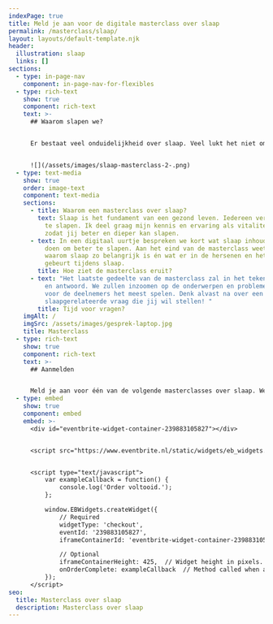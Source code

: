 ```yaml
---
indexPage: true
title: Meld je aan voor de digitale masterclass over slaap
permalink: /masterclass/slaap/
layout: layouts/default-template.njk
header:
  illustration: slaap
  links: []
sections:
  - type: in-page-nav
    component: in-page-nav-for-flexibles
  - type: rich-text
    show: true
    component: rich-text
    text: >-
      ## Waarom slapen we?


      Er bestaat veel onduidelijkheid over slaap. Veel lukt het niet om hun weg te vinden in het oerwoud van slaaptips en adviezen. In een interactieve masterclass heb je de kans om al je slaapgerelateerde vragen te stellen en kom je erachter waarom je slaapt. Alvast een tipje van de sluier: Je brein slaapt niét.


      ![](/assets/images/slaap-masterclass-2-.png)
  - type: text-media
    show: true
    order: image-text
    component: text-media
    sections:
      - title: Waarom een masterclass over slaap?
        text: Slaap is het fundament van een gezond leven. Iedereen verdient het om goed
          te slapen. Ik deel graag mijn kennis en ervaring als vitaliteitscoach,
          zodat jij beter en dieper kan slapen.
      - text: In een digitaal uurtje bespreken we kort wat slaap inhoudt én wat je kunt
          doen om beter te slapen. Aan het eind van de masterclass weet je
          waarom slaap zo belangrijk is én wat er in de hersenen en het lichaam
          gebeurt tijdens slaap.
        title: Hoe ziet de masterclass eruit?
      - text: "Het laatste gedeelte van de masterclass zal in het teken staan van vraag
          en antwoord. We zullen inzoomen op de onderwerpen en problemen die
          voor de deelnemers het meest spelen. Denk alvast na over een
          slaapgerelateerde vraag die jij wil stellen! "
        title: Tijd voor vragen?
    imgAlt: /
    imgSrc: /assets/images/gesprek-laptop.jpg
    title: Masterclass
  - type: rich-text
    show: true
    component: rich-text
    text: >-
      ## Aanmelden


      Meld je aan voor één van de volgende masterclasses over slaap. Wees er snel bij want vol = vol.
  - type: embed
    show: true
    component: embed
    embed: >-
      <div id="eventbrite-widget-container-239883105827"></div>


      <script src="https://www.eventbrite.nl/static/widgets/eb_widgets.js"></script>


      <script type="text/javascript">
          var exampleCallback = function() {
              console.log('Order voltooid.');
          };

          window.EBWidgets.createWidget({
              // Required
              widgetType: 'checkout',
              eventId: '239883105827',
              iframeContainerId: 'eventbrite-widget-container-239883105827',

              // Optional
              iframeContainerHeight: 425,  // Widget height in pixels. Defaults to a minimum of 425px if not provided
              onOrderComplete: exampleCallback  // Method called when an order has successfully completed
          });
      </script>
seo:
  title: Masterclass over slaap
  description: Masterclass over slaap
---
```

